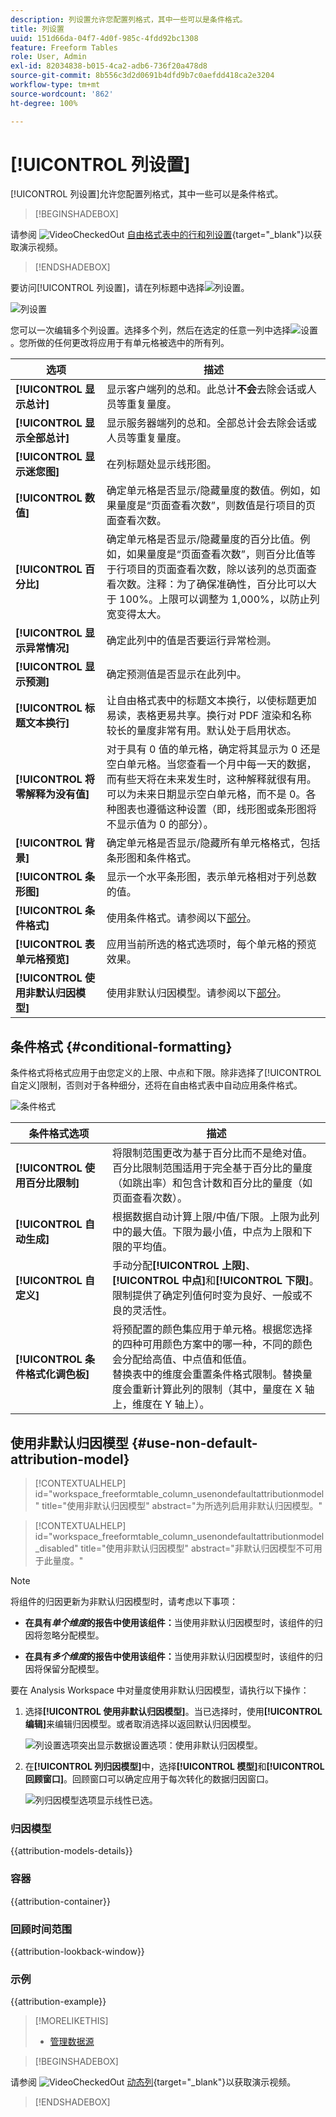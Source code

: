 ```yaml
---
description: 列设置允许您配置列格式，其中一些可以是条件格式。
title: 列设置
uuid: 151d66da-04f7-4d0f-985c-4fdd92bc1308
feature: Freeform Tables
role: User, Admin
exl-id: 82034838-b015-4ca2-adb6-736f20a478d8
source-git-commit: 8b556c3d2d0691b4dfd9b7c0aefdd418ca2e3204
workflow-type: tm+mt
source-wordcount: '862'
ht-degree: 100%

---
```



# [!UICONTROL 列设置]

[!UICONTROL 列设置]允许您配置列格式，其中一些可以是条件格式。


>[!BEGINSHADEBOX]

请参阅 ![VideoCheckedOut](/help/assets/icons/VideoCheckedOut.svg) [自由格式表中的行和列设置](https://video.tv.adobe.com/v/40382/?quality=12&learn=on){target="_blank"}以获取演示视频。

>[!ENDSHADEBOX]


要访问[!UICONTROL 列设置]，请在列标题中选择![列设置](https://spectrum.adobe.com/static/icons/workflow_18/Smock_Settings_18_N.svg)。

![列设置](assets/column-settings.png)


您可以一次编辑多个列设置。选择多个列，然后在选定的任意一列中选择![设置](/help/assets/icons/Setting.svg)。您所做的任何更改将应用于有单元格被选中的所有列。

| 选项 | 描述 |
| --- | --- |
| **[!UICONTROL 显示总计]** | 显示客户端列的总和。此总计&#x200B;**不会**&#x200B;去除会话或人员等重复量度。 |
| **[!UICONTROL 显示全部总计]** | 显示服务器端列的总和。全部总计会去除会话或人员等重复量度。 |
| **[!UICONTROL 显示迷您图]** | 在列标题处显示线形图。 |
| **[!UICONTROL 数值]** | 确定单元格是否显示/隐藏量度的数值。例如，如果量度是“页面查看次数”，则数值是行项目的页面查看次数。 |
| **[!UICONTROL 百分比]** | 确定单元格是否显示/隐藏量度的百分比值。例如，如果量度是“页面查看次数”，则百分比值等于行项目的页面查看次数，除以该列的总页面查看次数。注释：为了确保准确性，百分比可以大于 100%。上限可以调整为 1,000%，以防止列宽变得太大。 |
| **[!UICONTROL 显示异常情况]** | 确定此列中的值是否要运行异常检测。 |
| **[!UICONTROL 显示预测]** | 确定预测值是否显示在此列中。 |
| **[!UICONTROL 标题文本换行]** | 让自由格式表中的标题文本换行，以使标题更加易读，表格更易共享。换行对 PDF 渲染和名称较长的量度非常有用。默认处于启用状态。 |
| **[!UICONTROL 将零解释为没有值]** | 对于具有 0 值的单元格，确定将其显示为 0 还是空白单元格。当您查看一个月中每一天的数据，而有些天将在未来发生时，这种解释就很有用。可以为未来日期显示空白单元格，而不是 0。各种图表也遵循这种设置（即，线形图或条形图将不显示值为 0 的部分）。 |
| **[!UICONTROL 背景]** | 确定单元格是否显示/隐藏所有单元格格式，包括条形图和条件格式。 |
| **[!UICONTROL 条形图]** | 显示一个水平条形图，表示单元格相对于列总数的值。 |
| **[!UICONTROL 条件格式]** | 使用条件格式。请参阅以下[部分](#conditional-formatting)。 |
| **[!UICONTROL 表单元格预览]** | 应用当前所选的格式选项时，每个单元格的预览效果。 |
| **[!UICONTROL 使用非默认归因模型]** | 使用非默认归因模型。请参阅以下[部分](#use-non-default-attribution-model)。 |

## 条件格式 {#conditional-formatting}

条件格式将格式应用于由您定义的上限、中点和下限。除非选择了[!UICONTROL 自定义]限制，否则对于各种细分，还将在自由格式表中自动应用条件格式。

![条件格式](./assets/conditional-formatting.png)

| 条件格式选项 | 描述 |
| --- | --- |
| **[!UICONTROL 使用百分比限制]** | 将限制范围更改为基于百分比而不是绝对值。百分比限制范围适用于完全基于百分比的量度（如跳出率）和包含计数和百分比的量度（如页面查看次数）。 |
| **[!UICONTROL 自动生成]** | 根据数据自动计算上限/中值/下限。上限为此列中的最大值。下限为最小值，中点为上限和下限的平均值。 |
| **[!UICONTROL 自定义]** | 手动分配&#x200B;**[!UICONTROL 上限]**、**[!UICONTROL 中点]**&#x200B;和&#x200B;**[!UICONTROL 下限]**。限制提供了确定列值何时变为良好、一般或不良的灵活性。 |
| **[!UICONTROL 条件格式化调色板]** | 将预配置的颜色集应用于单元格。根据您选择的四种可用颜色方案中的哪一种，不同的颜色会分配给高值、中点值和低值。<br>替换表中的维度会重置条件格式限制。替换量度会重新计算此列的限制（其中，量度在 X 轴上，维度在 Y 轴上）。 |

## 使用非默认归因模型 {#use-non-default-attribution-model}

<!-- markdownlint-disable MD034 -->

>[!CONTEXTUALHELP]
>id="workspace_freeformtable_column_usenondefaultattributionmodel"
>title="使用非默认归因模型"
>abstract="为所选列启用非默认归因模型。"

<!-- markdownlint-enable MD034 -->

<!-- markdownlint-disable MD034 -->

>[!CONTEXTUALHELP]
>id="workspace_freeformtable_column_usenondefaultattributionmodel_disabled"
>title="使用非默认归因模型"
>abstract="非默认归因模型不可用于此量度。"

<!-- markdownlint-enable MD034 -->


>[!NOTE]
>
>将组件的归因更新为非默认归因模型时，请考虑以下事项：
>
>* **在具有&#x200B;*单个维度*的报告中使用该组件：**&#x200B;当使用非默认归因模型时，该组件的归因将忽略分配模型。
>
>* **在具有&#x200B;*多个维度*的报告中使用该组件：**&#x200B;当使用非默认归因模型时，该组件的归因将保留分配模型。
>
>

要在 Analysis Workspace 中对量度使用非默认归因模型，请执行以下操作：

1. 选择&#x200B;**[!UICONTROL 使用非默认归因模型]**。当已选择时，使用&#x200B;**[!UICONTROL 编辑]**&#x200B;来编辑归因模型。或者取消选择以返回默认归因模型。

   ![列设置选项突出显示数据设置选项：使用非默认归因模型。](assets/attribution-checkbox.png)

2. 在&#x200B;**[!UICONTROL 列归因模型]**&#x200B;中，选择&#x200B;**[!UICONTROL 模型]**&#x200B;和&#x200B;**[!UICONTROL 回顾窗口]**。回顾窗口可以确定应用于每次转化的数据归因窗口。

   ![列归因模型选项显示线性已选。](assets/attribution-select.png)


### 归因模型

{{attribution-models-details}}


### 容器

{{attribution-container}}


### 回顾时间范围

{{attribution-lookback-window}}


### 示例

{{attribution-example}}

>[!MORELIKETHIS]
>
>* [管理数据源](/help/analyze/analysis-workspace/visualizations/t-sync-visualization.md)


>[!BEGINSHADEBOX]

请参阅 ![VideoCheckedOut](/help/assets/icons/VideoCheckedOut.svg) [动态列](https://video.tv.adobe.com/v/23138?quality=12&learn=on){target="_blank"}以获取演示视频。

>[!ENDSHADEBOX]


